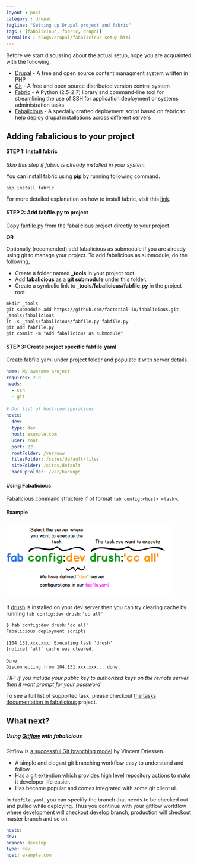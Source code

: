 ```yaml
---
layout : post
category : drupal
tagline: "Setting up Drupal project and fabric"
tags : [fabalicious, fabric, drupal]
permalink : blogs/drupal/fabalicious-setup.html
---
```


Before we start discussing about the actual setup, hope you are acquainted with the following.

- [Drupal](https://www.drupal.org) - A free and open source content managment system written in PHP
- [Git](https://git-scm.com/) - A free and open source distributed version control system
- [Fabric](http://www.fabfile.org/index.html) - A Python (2.5-2.7) library and command-line tool for streamlining the use of SSH for application deployment or systems administration tasks
- [Fabalicious](link) - A specially crafted deployment script based on fabric to help deploy drupal installations across different servers


## Adding fabalicious to your project

#### STEP 1: Install **fabric**

_Skip this step if fabric is already installed in your system._

You can install fabric using **pip** by running following command.

```
pip install fabric
```

For more detailed explanation on how to install fabric, visit this [link](http://www.fabfile.org/installing.html).

#### STEP 2: Add **fabfile.py** to project

Copy fabfile.py from the fabalicious project directly to your project.

**OR**

Optionally (recomended) add fabalicious as submodule if you are already using git to manage your project. To add fabalicious as submodule, do the following,

- Create a folder named **_tools** in your project root.
- Add **fabalicious** as a **git submodule** under this folder.
- Create a symbolic link to **_tools/fabalicious/fabfile.py** in the project root.


```
mkdir _tools
git submodule add https://github.com/factorial-io/fabalicious.git _tools/fabalicious
ln -s _tools/fabalicious/fabfile.py fabfile.py
git add fabfile.py
git commit -m "Add fabalicious as submodule"
```

#### STEP 3: Create project specific **fabfile.yaml**
Create fabfile.yaml under project folder and populate it with server details.

```yaml
name: My awesome project
requires: 2.0
needs:
  - ssh
  - git

# Our list of host-configurations
hosts:
  dev:
  type: dev
  host: example.com
  user: root
  port: 22
  rootFolder: /var/www
  filesFolder: /sites/default/files
  siteFolder: /sites/default
  backupFolder: /var/backups
```

#### Using Fabalicious

Fabalicious command structure if of format `fab config:<host> <task>`.

#### Example

![Fabalicious Command](/assets/images/fabalicious-command-breakdown.png "Fabalicious command structure.")

If [drush](http://www.drush.org/en/master/) is installed on your dev server then you can try clearing cache by running `fab config:dev drush:'cc all'`

```
$ fab config:dev drush:'cc all'
Fabalicious deployment scripts

[104.131.xxx.xxx] Executing task 'drush'
[notice] 'all' cache was cleared.

Done.
Disconnecting from 104.131.xxx.xxx... done.
```
_TIP: If you include your public key to authorized keys on the remote server then it wont prompt for your password_

To see a full list of supported task, please checkout [the tasks documentation in fabalicious](https://github.com/factorial-io/fabalicious#tasks) project.



## What next?

##### Using [Gitflow](https://github.com/nvie/gitflow) with fabalicious

Gitflow is [a successful Git branching model](http://nvie.com/posts/a-successful-git-branching-model/) by Vincent Driessen.

- A simple and elegant git branching workflow easy to understand and follow.
- Has a git extention which provides high level repository actions to make it developer life easier.
- Has become popular and comes integrated with some git client ui.

In `fabfile.yaml`, you can specifiy the branch that needs to be checked out and pulled while deploying. Thus you continue with your gitflow workflow where development will checkout develop branch, production will checkout master branch and so on.

```yaml
hosts:
dev:
branch: develop
type: dev
host: example.com
```


